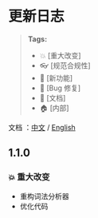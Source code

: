 # 更新日志

> **Tags:**
>
> -   :boom: [重大改变]
> -   :eyeglasses: [规范合规性]
> -   :rocket: [新功能]
> -   :bug: [Bug 修复]
> -   :memo: [文档]
> -   :house: [内部]

<p>文档 ：<a href="/CHANGELOG.zh-CN.md">中文</a> / <a href="/CHANGELOG.md">English</a></p>

## 1.1.0

### :boom: 重大改变

* 重构词法分析器
* 优化代码
